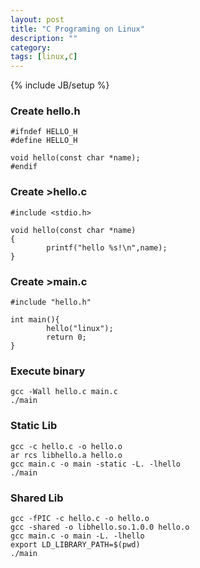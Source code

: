 ```yaml
---
layout: post
title: "C Programing on Linux"
description: ""
category: 
tags: [linux,C]
---
```

{% include JB/setup %}

### Create hello.h  ###
    #ifndef HELLO_H
    #define HELLO_H
    
    void hello(const char *name);
    #endif


### Create >hello.c ###

    #include <stdio.h>
    
    void hello(const char *name)
    {
            printf("hello %s!\n",name);
    }

### Create >main.c ###

    #include "hello.h"
    
    int main(){
            hello("linux");
            return 0;
    }
	
### Execute binary ###

    gcc -Wall hello.c main.c
	./main
	
### Static Lib ####

    gcc -c hello.c -o hello.o
	ar rcs libhello.a hello.o
	gcc main.c -o main -static -L. -lhello
	./main
	
### Shared Lib ####

    gcc -fPIC -c hello.c -o hello.o
	gcc -shared -o libhello.so.1.0.0 hello.o
	gcc main.c -o main -L. -lhello
	export LD_LIBRARY_PATH=$(pwd)
	./main
	

